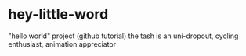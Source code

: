 # hey-little-word
"hello world" project (github tutorial)
the tash is an uni-dropout, cycling enthusiast, animation appreciator
